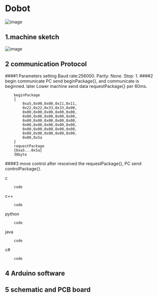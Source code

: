 Dobot
================================================
![image](https://github.com/kidswong999/dobotArm/raw/master/doc/media/dobot_logo.png)

1.machine sketch
-----------------------------------------------
![image](https://github.com/kidswong999/dobotArm/raw/master/doc/media/3D_coordinary.png)

2 communication Protocol
---------------------------------------------------------------------
####1 Parameters setting
Baud rate:256000.
Parity:  None.
Stop: 1.
####2 begin communicate
PC send beginPackage{}, and communicate is beginned. 
later Lower machine send data requestPackage{} per 60ms.



		beginPackage
		{
			0xa5,0x00,0x00,0x11,0x11,
			0x22,0x22,0x33,0x33,0x00,
			0x00,0x00,0x00,0x00,0x00,
			0x00,0x00,0x00,0x00,0x00,
			0x00,0x00,0x00,0x00,0x00,
			0x00,0x00,0x00,0x00,0x00,
			0x00,0x00,0x00,0x00,0x00,
			0x00,0x00,0x00,0x00,0x00,
			0x00,0x5a
		}
		requestPackage
		{0xa5...0x5a}
		38byte
####3 move control
after resceived the requestPackage{}, PC send controlPackage{}.


c
		
		code
		

c++
		
		code
		

python
		
		code
		

java
		
		code
		

c#
		
		code
		


4 Arduino software
--------------------------------------------------------------------

5 schematic and PCB board
-------------------------------------------------------------------